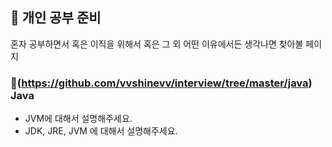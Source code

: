 ## :memo: 개인 공부 준비
혼자 공부하면서 혹은 이직을 위해서 혹은 그 외 어떤 이유에서든 생각나면 찾아볼 페이지

### :paperclip:(https://github.com/vvshinevv/interview/tree/master/java) Java
- JVM에 대해서 설명해주세요.
- JDK, JRE, JVM 에 대해서 설명해주세요.

